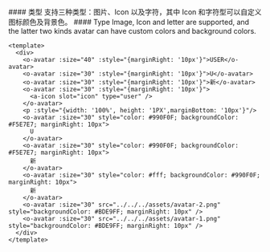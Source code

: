 <cn>
#### 类型
支持三种类型：图片、Icon 以及字符，其中 Icon 和字符型可以自定义图标颜色及背景色。
</cn>

<us>
#### Type
Image, Icon and letter are supported, and the latter two kinds avatar can have custom colors and background colors.
</us>

```vue
<template>
  <div>
    <o-avatar :size="40" :style="{marginRight: '10px'}">USER</o-avatar>
    <o-avatar :size="30" :style="{marginRight: '10px'}">U</o-avatar>
    <o-avatar :size="30" :style="{marginRight: '10px'}">新</o-avatar>
    <o-avatar :size="30" :style="{marginRight: '10px'}">
      <a-icon slot="icon" type="user" />
    </o-avatar>
    <p :style="{width: '100%', height: '1PX',marginBottom: '10px'}"/>
    <o-avatar :size="30" style="color: #990F0F; backgroundColor: #F5E7E7; marginRight: 10px">
      U
    </o-avatar>
    <o-avatar :size="30" style="color: #990F0F; backgroundColor: #F5E7E7; marginRight: 10px">
      新
    </o-avatar>
    <o-avatar :size="30" style="color: #fff; backgroundColor: #990F0F; marginRight: 10px">
      新
    </o-avatar>
    <o-avatar :size="30" src="../../../assets/avatar-2.png" style="backgroundColor: #BDE9FF; marginRight: 10px" />
    <o-avatar :size="30" src="../../../assets/avatar-1.png" style="backgroundColor: #BDE9FF; marginRight: 10px" />
  </div>
</template>
```
